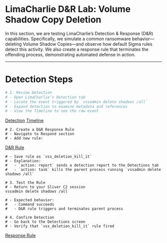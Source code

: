 # LimaCharlie D&R Lab: Volume Shadow Copy Deletion

In this section, we are testing LimaCharlie’s Detection & Response (D&R) capabilities. Specifically, we simulate a common ransomware behavior—deleting Volume Shadow Copies—and observe how default Sigma rules detect this activity. We also create a response rule that terminates the offending process, demonstrating automated defense in action.

---

# Detection Steps

```bash
# 1. Review Detection
# - Open LimaCharlie’s Detection tab
# - Locate the event triggered by `vssadmin delete shadows /all`
# - Expand detection to examine metadata and references
# - View the Timeline to see the raw event
```
[Detection](./screenshots/)
[Timeline](./screenshots/)
```
# 2. Create a D&R Response Rule
# - Navigate to Respond section
# - Add new rule:
```
[D&R Rule](./screenshots/)
```
# - Save rule as `vss_deletion_kill_it`
# - Explanation:
#   - `action: report` sends a detection report to the Detections tab
#   - `action: task` kills the parent process running `vssadmin delete shadows /all`
```
 
```
# 3. Test the Rule
# - Return to your Sliver C2 session
vssadmin delete shadows /all
```
 
```
# - Expected behavior:
#   - Command succeeds
#   - D&R rule triggers and terminates parent process

# 4. Confirm Detection
# - Go back to the Detections screen
# - Verify that `vss_deletion_kill_it` rule fired
```
[Response Rule](./screenshots/)

